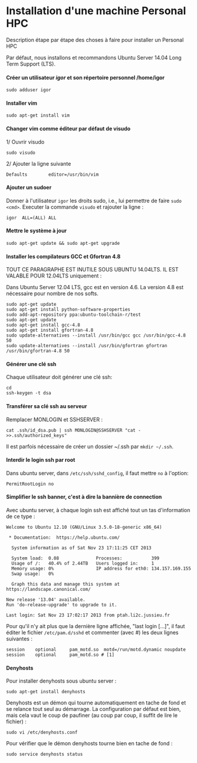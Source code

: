 Installation d'une machine Personal HPC
========================================

Description étape par étape des choses à faire pour installer un Personal HPC

Par défaut, nous installons et recommandons Ubuntu Server 14.04 Long Term Support (LTS).

#### Créer un utilisateur *igor* et son répertoire personnel /home/igor
```
sudo adduser igor
```
#### Installer vim
```
sudo apt-get install vim
```
#### Changer vim comme éditeur par défaut de visudo
1/ Ouvrir visudo
```
sudo visudo
```
2/ Ajouter la ligne suivante
```
Defaults        editor=/usr/bin/vim
```
#### Ajouter un sudoer
Donner à l'utilisateur `igor` les droits sudo, i.e., lui permettre de faire `sudo <cmd>`.
Executer la commande `visudo` et rajouter la ligne :
```
igor  ALL=(ALL) ALL
```
#### Mettre le système à jour
```
sudo apt-get update && sudo apt-get upgrade
```


#### Installer les compilateurs GCC et Gfortran 4.8
TOUT CE PARAGRAPHE EST INUTILE SOUS UBUNTU 14.04LTS. IL EST VALABLE POUR 12.04LTS uniquement :

Dans Ubuntu Server 12.04 LTS, gcc est en version 4.6. La version 4.8 est nécessaire pour nombre de nos softs.
```
sudo apt-get update
sudo apt-get install python-software-properties
sudo add-apt-repository ppa:ubuntu-toolchain-r/test
sudo apt-get update
sudo apt-get install gcc-4.8
sudo apt-get install gfortran-4.8
sudo update-alternatives --install /usr/bin/gcc gcc /usr/bin/gcc-4.8 50
sudo update-alternatives --install /usr/bin/gfortran gfortran /usr/bin/gfortran-4.8 50
```

#### Générer une clé ssh
Chaque utilisateur doit générer une clé ssh:
```
cd
ssh-keygen -t dsa
```

#### Transférer sa clé ssh au serveur
Remplacer MONLOGIN et SSHSERVER :
```
cat .ssh/id_dsa.pub | ssh MONLOGIN@SSHSERVER "cat - >>.ssh/authorized_keys"
```

Il est parfois nécessaire de créer un dossier ~/.ssh par `mkdir ~/.ssh`.

#### Interdir le login ssh par root
Dans ubuntu server, dans `/etc/ssh/sshd_config`, il faut mettre `no` à l'option:
```
PermitRootLogin no
```


#### Simplifier le ssh banner, c'est à dire la bannière de connection

Avec ubuntu server, à chaque login ssh est affiché tout un tas d'information de ce type :
```
Welcome to Ubuntu 12.10 (GNU/Linux 3.5.0-18-generic x86_64)

 * Documentation:  https://help.ubuntu.com/

  System information as of Sat Nov 23 17:11:25 CET 2013

  System load:  0.08              Processes:           399
  Usage of /:   40.4% of 2.44TB   Users logged in:     1
  Memory usage: 0%                IP address for eth0: 134.157.169.155
  Swap usage:   0%

  Graph this data and manage this system at https://landscape.canonical.com/

New release '13.04' available.
Run 'do-release-upgrade' to upgrade to it.

Last login: Sat Nov 23 17:02:17 2013 from ptah.li2c.jussieu.fr

```
Pour qu'il n'y ait plus que la dernière ligne affichée, "last login [...]", il faut éditer le fichier `/etc/pam.d/sshd` et commenter (avec #) les deux lignes suivantes :
```
session    optional     pam_motd.so  motd=/run/motd.dynamic noupdate
session    optional     pam_motd.so # [1]
```


#### Denyhosts

Pour installer denyhosts sous ubuntu server :
```
sudo apt-get install denyhosts
```
Denyhosts est un démon qui tourne automatiquement en tache de fond et se relance tout seul au démarrage.
La configuration par défaut est bien, mais cela vaut le coup de paufiner (au coup par coup, il suffit de lire le fichier) :
```
sudo vi /etc/denyhosts.conf
```

Pour vérifier que le démon denyhosts tourne bien en tache de fond :
```
sudo service denyhosts status
```

